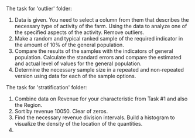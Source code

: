 The task for 'outlier' folder:
1. Data is given. You need to select a column from them that describes the necessary type of activity of the farm. Using the data to analyze one of the specified aspects of the activity. Remove outliers.
2. Make a random and typical ranked sample of the required indicator in the amount of 10% of the general population.
3. Compare the results of the samples with the indicators of general population. Calculate the standard errors and compare the estimated and actual level of values for the general population.
4. Determine the necessary sample size in a repeated and non-repeated version using data for each of the sample options.

The task for 'stratification' folder:
1. Combine data on Revenue for your  characteristic from Task #1 and also the Region.
2. Sort by revenue 10050. Clear of zeros.
3. Find the necessary revenue division intervals. Build a histogram to visualize the density of the location of the quantities.
4. 
